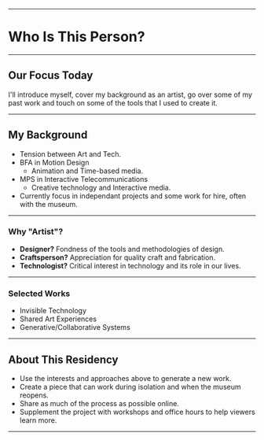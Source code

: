 ***

# Who Is This Person?

***

## Our Focus Today

I'll introduce myself, cover my background as an artist, go over some of my past work and touch on some of the tools that I used to create it.

***

## My Background

* Tension between Art and Tech.
* BFA in Motion Design 
    * Animation and Time-based media.
* MPS in Interactive Telecommunications
    * Creative technology and Interactive media.
* Currently focus in independant projects and some work for hire, often with the museum.

***

### Why "Artist"?
* __Designer?__ Fondness of the tools and methodologies of design.
* __Craftsperson?__ Appreciation for quality craft and fabrication.
* __Technologist?__ Critical interest in technology and its role in our lives.

***

### Selected Works

* Invisible Technology
* Shared Art Experiences
* Generative/Collaborative Systems

***

## About This Residency

* Use the interests and approaches above to generate a new work.
* Create a piece that can work during isolation and when the museum reopens.
* Share as much of the process as possible online.
* Supplement the project with workshops and office hours to help viewers learn more.

***